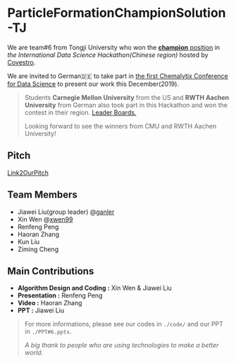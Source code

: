 # ParticleFormationChampionSolution-TJ

We are team#6 from Tongji University who won the [**champion** position](https://www.linkedin.com/feed/update/urn:li:activity:6599863028911575040/) in *the International Data Science Hackathon(Chinese region)* hosted by [Covestro](https://www.covestro.com/en).

We are invited to German🇩🇪 to take part in [the first Chemalytix Conference for Data Science](https://covestro.guest.management/en/events/covestro/120/) to present our work this December(2019). 

> Students **Carnegie Mellon University** from the US and **RWTH Aachen University** from German also took part in this Hackathon and won the contest in their region. [Leader Boards.](https://i4pto.covestro.com/Hackathon/pages/HackathonHome.aspx)
>
> Looking forward to see the winners from CMU and RWTH Aachen University!

## Pitch

[Link2OurPitch](https://drive.google.com/file/d/1duiWZ9U3uKdyysqqjH6baisxsO3aONPm/view?usp=sharing)

## Team Members

- Jiawei Liu(group leader) @[ganler](https://github.com/ganler)
- Xin Wen @[xwen99](https://github.com/xwen99)
- Renfeng Peng
- Haoran Zhang
- Kun Liu
- Ziming Cheng

## Main Contributions

- **Algorithm Design and Coding :** Xin Wen & Jiawei Liu
- **Presentation :** Renfeng Peng
- **Video :** Haoran Zhang
- **PPT :** Jiawei Liu

> For more informations, please see our codes in `./code/` and our PPT in `./PPT#6.pptx`.
>
> *A big thank to people who are using technologies to make a better world.*